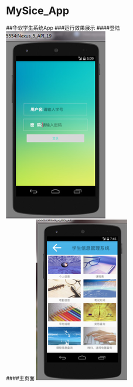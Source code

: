 # MySice_App
##华软学生系统App
###运行效果展示
####登陆
![](https://github.com/RiwenWu/MySice_App/blob/master/doc%26imgs/login.png)<br>
####主页面
![](https://github.com/RiwenWu/MySice_App/blob/master/doc%26imgs/mainAction.png)<br>
